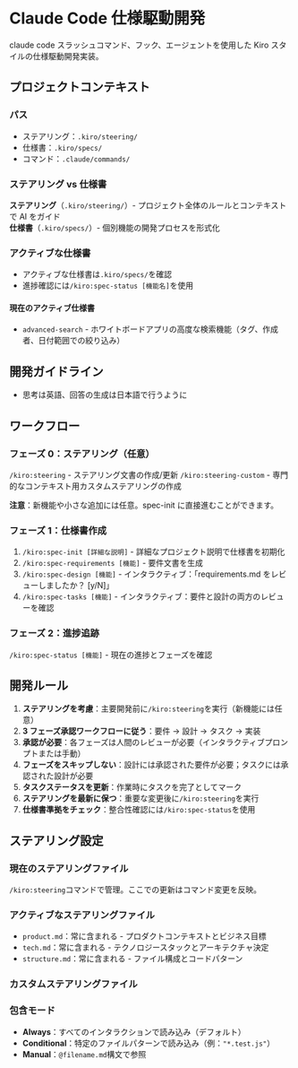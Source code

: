 # Claude Code 仕様駆動開発

claude code スラッシュコマンド、フック、エージェントを使用した Kiro スタイルの仕様駆動開発実装。

## プロジェクトコンテキスト

### パス

- ステアリング：`.kiro/steering/`
- 仕様書：`.kiro/specs/`
- コマンド：`.claude/commands/`

### ステアリング vs 仕様書

**ステアリング**（`.kiro/steering/`）- プロジェクト全体のルールとコンテキストで AI をガイド  
**仕様書**（`.kiro/specs/`）- 個別機能の開発プロセスを形式化

### アクティブな仕様書

- アクティブな仕様書は`.kiro/specs/`を確認
- 進捗確認には`/kiro:spec-status [機能名]`を使用

#### 現在のアクティブ仕様書

- `advanced-search` - ホワイトボードアプリの高度な検索機能（タグ、作成者、日付範囲での絞り込み）

## 開発ガイドライン

- 思考は英語、回答の生成は日本語で行うように

## ワークフロー

### フェーズ 0：ステアリング（任意）

`/kiro:steering` - ステアリング文書の作成/更新
`/kiro:steering-custom` - 専門的なコンテキスト用カスタムステアリングの作成

**注意**：新機能や小さな追加には任意。spec-init に直接進むことができます。

### フェーズ 1：仕様書作成

1. `/kiro:spec-init [詳細な説明]` - 詳細なプロジェクト説明で仕様書を初期化
2. `/kiro:spec-requirements [機能]` - 要件文書を生成
3. `/kiro:spec-design [機能]` - インタラクティブ：「requirements.md をレビューしましたか？ [y/N]」
4. `/kiro:spec-tasks [機能]` - インタラクティブ：要件と設計の両方のレビューを確認

### フェーズ 2：進捗追跡

`/kiro:spec-status [機能]` - 現在の進捗とフェーズを確認

## 開発ルール

1. **ステアリングを考慮**：主要開発前に`/kiro:steering`を実行（新機能には任意）
2. **3 フェーズ承認ワークフローに従う**：要件 → 設計 → タスク → 実装
3. **承認が必要**：各フェーズは人間のレビューが必要（インタラクティブプロンプトまたは手動）
4. **フェーズをスキップしない**：設計には承認された要件が必要；タスクには承認された設計が必要
5. **タスクステータスを更新**：作業時にタスクを完了としてマーク
6. **ステアリングを最新に保つ**：重要な変更後に`/kiro:steering`を実行
7. **仕様書準拠をチェック**：整合性確認には`/kiro:spec-status`を使用

## ステアリング設定

### 現在のステアリングファイル

`/kiro:steering`コマンドで管理。ここでの更新はコマンド変更を反映。

### アクティブなステアリングファイル

- `product.md`：常に含まれる - プロダクトコンテキストとビジネス目標
- `tech.md`：常に含まれる - テクノロジースタックとアーキテクチャ決定
- `structure.md`：常に含まれる - ファイル構成とコードパターン

### カスタムステアリングファイル

<!-- /kiro:steering-customコマンドで追加 -->
<!-- 形式：
- `ファイル名.md`：モード - パターン - 説明
  モード：Always|Conditional|Manual
  パターン：Conditionalモードのファイルパターン
-->

### 包含モード

- **Always**：すべてのインタラクションで読み込み（デフォルト）
- **Conditional**：特定のファイルパターンで読み込み（例：`"*.test.js"`）
- **Manual**：`@filename.md`構文で参照
